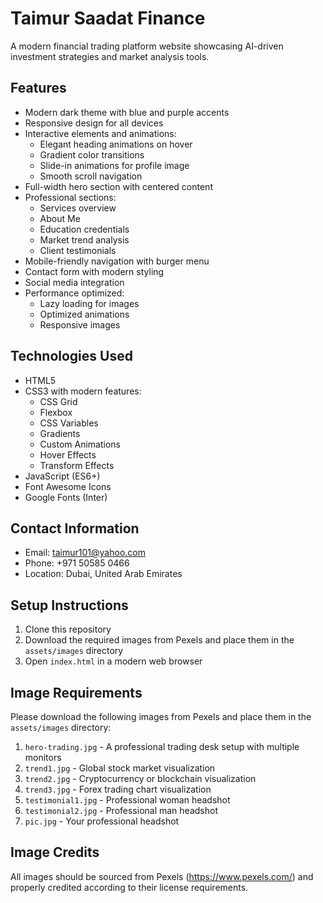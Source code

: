 # Taimur Saadat Finance

A modern financial trading platform website showcasing AI-driven investment strategies and market analysis tools.

## Features

- Modern dark theme with blue and purple accents
- Responsive design for all devices
- Interactive elements and animations:
  - Elegant heading animations on hover
  - Gradient color transitions
  - Slide-in animations for profile image
  - Smooth scroll navigation
- Full-width hero section with centered content
- Professional sections:
  - Services overview
  - About Me
  - Education credentials
  - Market trend analysis
  - Client testimonials
- Mobile-friendly navigation with burger menu
- Contact form with modern styling
- Social media integration
- Performance optimized:
  - Lazy loading for images
  - Optimized animations
  - Responsive images

## Technologies Used

- HTML5
- CSS3 with modern features:
  - CSS Grid
  - Flexbox
  - CSS Variables
  - Gradients
  - Custom Animations
  - Hover Effects
  - Transform Effects
- JavaScript (ES6+)
- Font Awesome Icons
- Google Fonts (Inter)

## Contact Information

- Email: taimur101@yahoo.com
- Phone: +971 50585 0466
- Location: Dubai, United Arab Emirates

## Setup Instructions

1. Clone this repository
2. Download the required images from Pexels and place them in the `assets/images` directory
3. Open `index.html` in a modern web browser

## Image Requirements

Please download the following images from Pexels and place them in the `assets/images` directory:

1. `hero-trading.jpg` - A professional trading desk setup with multiple monitors
2. `trend1.jpg` - Global stock market visualization
3. `trend2.jpg` - Cryptocurrency or blockchain visualization
4. `trend3.jpg` - Forex trading chart visualization
5. `testimonial1.jpg` - Professional woman headshot
6. `testimonial2.jpg` - Professional man headshot
7. `pic.jpg` - Your professional headshot

## Image Credits

All images should be sourced from Pexels (https://www.pexels.com/) and properly credited according to their license requirements. 